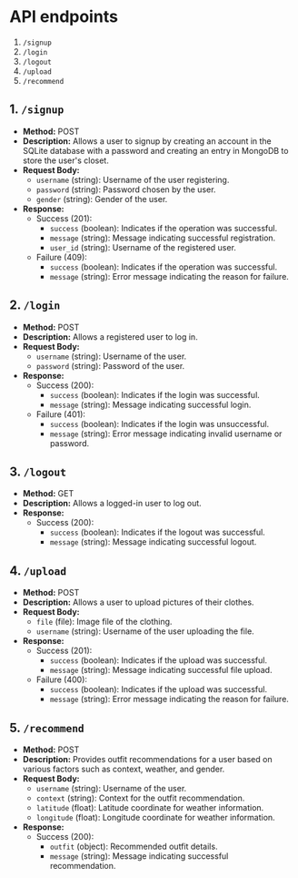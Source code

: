 # API endpoints

1. `/signup`
2. `/login`
3. `/logout`
4. `/upload`
5. `/recommend`

## 1. `/signup`
- **Method:** POST
- **Description:** Allows a user to signup by creating an account in the SQLite database with a password and creating an entry in MongoDB to store the user's closet.
- **Request Body:**
    - `username` (string): Username of the user registering.
    - `password` (string): Password chosen by the user.
    - `gender` (string): Gender of the user.
- **Response:**
    - Success (201):
        - `success` (boolean): Indicates if the operation was successful.
        - `message` (string): Message indicating successful registration.
        - `user_id` (string): Username of the registered user.
    - Failure (409):
        - `success` (boolean): Indicates if the operation was successful.
        - `message` (string): Error message indicating the reason for failure.

## 2. `/login`
- **Method:** POST
- **Description:** Allows a registered user to log in.
- **Request Body:**
    - `username` (string): Username of the user.
    - `password` (string): Password of the user.
- **Response:**
    - Success (200):
        - `success` (boolean): Indicates if the login was successful.
        - `message` (string): Message indicating successful login.
    - Failure (401):
        - `success` (boolean): Indicates if the login was unsuccessful.
        - `message` (string): Error message indicating invalid username or password.

## 3. `/logout`
- **Method:** GET
- **Description:** Allows a logged-in user to log out.
- **Response:**
    - Success (200):
        - `success` (boolean): Indicates if the logout was successful.
        - `message` (string): Message indicating successful logout.

## 4. `/upload`
- **Method:** POST
- **Description:** Allows a user to upload pictures of their clothes.
- **Request Body:**
    - `file` (file): Image file of the clothing.
    - `username` (string): Username of the user uploading the file.
- **Response:**
    - Success (201):
        - `success` (boolean): Indicates if the upload was successful.
        - `message` (string): Message indicating successful file upload.
    - Failure (400):
        - `success` (boolean): Indicates if the upload was successful.
        - `message` (string): Error message indicating the reason for failure.

## 5. `/recommend`
- **Method:** POST
- **Description:** Provides outfit recommendations for a user based on various factors such as context, weather, and gender.
- **Request Body:**
    - `username` (string): Username of the user.
    - `context` (string): Context for the outfit recommendation.
    - `latitude` (float): Latitude coordinate for weather information.
    - `longitude` (float): Longitude coordinate for weather information.
- **Response:**
    - Success (200):
        - `outfit` (object): Recommended outfit details.
        - `message` (string): Message indicating successful recommendation.